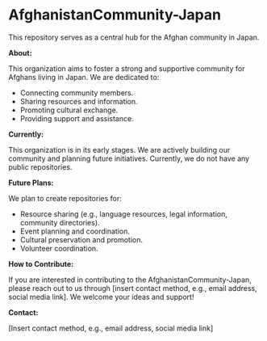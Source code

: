 # AfghanistanCommunity-Japan

This repository serves as a central hub for the Afghan community in Japan.

**About:**

This organization aims to foster a strong and supportive community for Afghans living in Japan. We are dedicated to:

* Connecting community members.
* Sharing resources and information.
* Promoting cultural exchange.
* Providing support and assistance.

**Currently:**

This organization is in its early stages. We are actively building our community and planning future initiatives. Currently, we do not have any public repositories.

**Future Plans:**

We plan to create repositories for:

* Resource sharing (e.g., language resources, legal information, community directories).
* Event planning and coordination.
* Cultural preservation and promotion.
* Volunteer coordination.

**How to Contribute:**

If you are interested in contributing to the AfghanistanCommunity-Japan, please reach out to us through [insert contact method, e.g., email address, social media link]. We welcome your ideas and support!

**Contact:**

[Insert contact method, e.g., email address, social media link]
